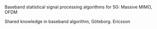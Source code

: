 Baseband statistical signal processing algorithms for 5G: Massive MIMO, OFDM

Shared knowledge in baseband algorithm, Göteborg. Ericsson
